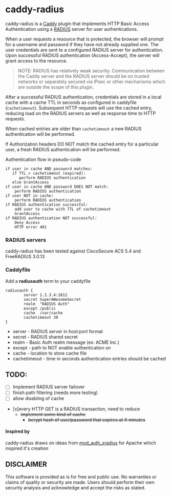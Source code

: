 # caddy-radius

caddy-radius is a [Caddy](https://caddyserver.com/) plugin that implements
HTTP Basic Access Authentication using a [RADIUS](https://en.wikipedia.org/wiki/RADIUS) server for user authentications.

When a user requests a resource that is protected, the browser will prompt for a username and password if they have not already supplied one.  The user credentials are sent to a configured RADIUS server for authentication.  Upon successful RADIUS authentication (Access-Accept), the server will grant access to the resource.
> NOTE:  RADIUS has relatively weak security. Communication between the Caddy server and the RADIUS server should be on trusted networks or separately secured via IPsec or other mechanisms which are outside the scope of this plugin.

After a successful RADIUS authentication, credentials are stored in a local cache with a cache TTL in seconds as configured in caddyfile (`cachetimeout`).  Subsequent HTTP requests will use the cached entry, reducing load on the RADIUS servers as well as response time to HTTP requests.

When cached entries are older than `cachetimeout` a new RADIUS authentication will be performed.

If Authorization headers DO NOT match the cached entry for a particular user, a fresh RADIUS authentication will be performed.

Authentication flow in pseudo-code
```
if user in cache AND password matches:
   if TTL > cachetimeout (expired):
      perform RADIUS authentication
   else GrantAccess
if user in cache AND password DOES NOT match:
    perform RADIUS authentication
if user NOT in cache:
    perform RADIUS authentication
if RADIUS authentication successful:
    add user to cache with TTL of cachetimeout
    GrantAccess
if RADIUS authentication NOT successful:
    Deny Access
    HTTP error 401
```

### RADIUS servers
caddy-radius has been tested against CiscoSecure ACS 5.4 and FreeRADIUS 3.0.13


### Caddyfile
Add a **radiusauth** term to your caddyfile
```
radiusauth {
        server 1.2.3.4:1812
        secret SuperAWesomeSecret
        realm  "RADIUS Auth"
        except /public
        cache  /var/cache
        cachetimeout 30
}
```
* server - RADIUS server in host:port format
* secret - RADIUS shared secret
* realm  - Basic Auth realm message (ex: ACME Inc.)
* except - path to NOT enable authentication on
* cache  - location to store cache file
* cachetimeout - time in seconds authentication entries should be cached


## TODO:
- [ ] Implement RADIUS server failover
- [ ] finish path filtering (needs more testing)
- [ ] allow disabling of cache
- [x]every HTTP GET is a RADIUS transaction, need to reduce
  * ~~implement some kind of cache~~
    * ~~bcrypt hash of user/password that expires at X minutes~~

#### Inspired by
caddy-radius draws on ideas from  [mod_auth_xradius](http://www.outoforder.cc/projects/httpd/mod_auth_xradius/) for Apache which inspired it's creation

## DISCLAIMER
This software is provided as is for free and public use.  No warranties or claims of quality or security are made.  Users should perform their own security analysis and acknowledge and accept the risks as stated.
